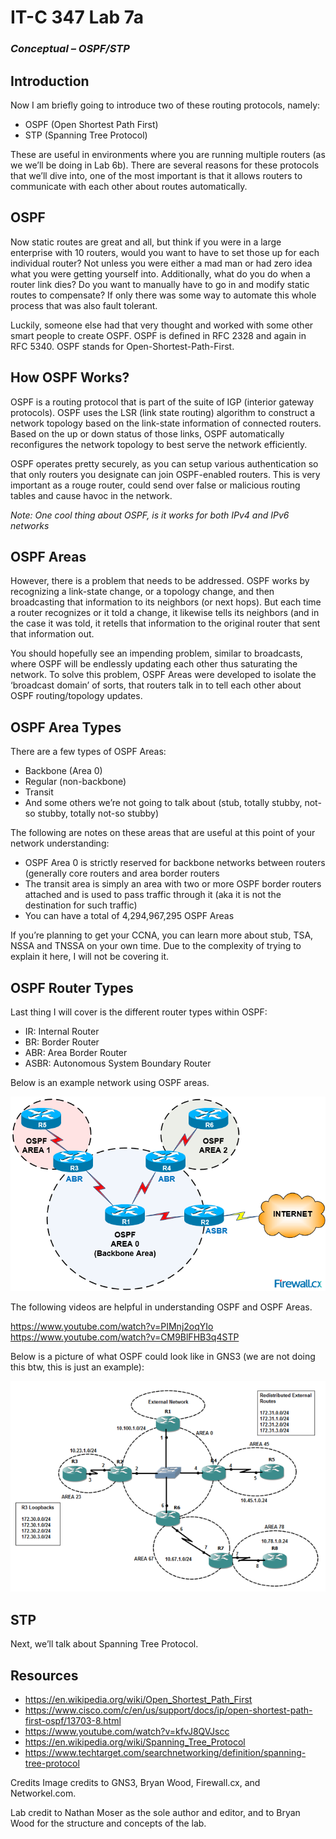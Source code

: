 # IT-C 347 Lab 7a
### *Conceptual – OSPF/STP*
## Introduction

Now I am briefly going to introduce two of these routing protocols, namely:

-	OSPF (Open Shortest Path First)
-	STP (Spanning Tree Protocol)

These are useful in environments where you are running multiple routers (as we we’ll be doing in Lab 6b). There are several reasons for these protocols that we’ll dive into, one of the most important is that it allows routers to communicate with each other about routes automatically.

## OSPF

Now static routes are great and all, but think if you were in a large enterprise with 10 routers, would you want to have to set those up for each individual router? Not unless you were either a mad man or had zero idea what you were getting yourself into. Additionally, what do you do when a router link dies? Do you want to manually have to go in and modify static routes to compensate? If only there was some way to automate this whole process that was also fault tolerant.

Luckily, someone else had that very thought and worked with some other smart people to create OSPF. OSPF is defined in RFC 2328 and again in RFC 5340. OSPF stands for Open-Shortest-Path-First.

## How OSPF Works?

OSPF is a routing protocol that is part of the suite of IGP (interior gateway protocols). OSPF uses the LSR (link state routing) algorithm to construct a network topology based on the link-state information of connected routers. Based on the up or down status of those links, OSPF automatically reconfigures the network topology to best serve the network efficiently.

OSPF operates pretty securely, as you can setup various authentication so that only routers you designate can join OSPF-enabled routers. This is very important as a rouge router, could send over false or malicious routing tables and cause havoc in the network.

*Note: One cool thing about OSPF, is it works for both IPv4 and IPv6 networks*

## OSPF Areas

However, there is a problem that needs to be addressed. OSPF works by recognizing a link-state change, or a topology change, and then broadcasting that information to its neighbors (or next hops). But each time a router recognizes or it told a change, it likewise tells its neighbors (and in the case it was told, it retells that information to the original router that sent that information out.

You should hopefully see an impending problem, similar to broadcasts, where OSPF will be endlessly updating each other thus saturating the network. To solve this problem, OSPF Areas were developed to isolate the ‘broadcast domain’ of sorts, that routers talk in to tell each other about OSPF routing/topology updates.

## OSPF Area Types

There are a few types of OSPF Areas:

-	Backbone (Area 0)
-	Regular (non-backbone)
-	Transit
-	And some others we’re not going to talk about (stub, totally stubby, not-so stubby, totally not-so stubby)

The following are notes on these areas that are useful at this point of your network understanding:

-	OSPF Area 0 is strictly reserved for backbone networks between routers (generally core routers and area border routers
-	The transit area is simply an area with two or more OSPF border routers attached and is used to pass traffic through it (aka it is not the destination for such traffic)
-	You can have a total of 4,294,967,295 OSPF Areas

If you’re planning to get your CCNA, you can learn more about stub, TSA, NSSA and TNSSA on your own time. Due to the complexity of trying to explain it here, I will not be covering it.

## OSPF Router Types

Last thing I will cover is the different router types within OSPF:
-	IR: Internal Router
-	BR: Border Router
-	ABR: Area Border Router
-	ASBR: Autonomous System Boundary Router

Below is an example network using OSPF areas.

![GNS3 Example OSPF Areas](/assets/images/lab7a/gns3-ospf-example-areas.png) 

The following videos are helpful in understanding OSPF and OSPF Areas.

https://www.youtube.com/watch?v=PIMnj2oqYIo
https://www.youtube.com/watch?v=CM9BlFHB3q4STP

Below is a picture of what OSPF could look like in GNS3 (we are not doing this btw, this is just an example):

![GNS3 Example OSPF Lab](/assets/images/lab7a/gns3-ospf-example-network.png)
 
## STP

Next, we’ll talk about Spanning Tree Protocol. 

## Resources
-	https://en.wikipedia.org/wiki/Open_Shortest_Path_First
-	https://www.cisco.com/c/en/us/support/docs/ip/open-shortest-path-first-ospf/13703-8.html
-	https://www.youtube.com/watch?v=kfvJ8QVJscc
-	https://en.wikipedia.org/wiki/Spanning_Tree_Protocol
-	https://www.techtarget.com/searchnetworking/definition/spanning-tree-protocol

Credits
Image credits to GNS3, Bryan Wood, Firewall.cx, and Networkel.com.

Lab credit to Nathan Moser as the sole author and editor, and to Bryan Wood for the structure and concepts of the lab.
